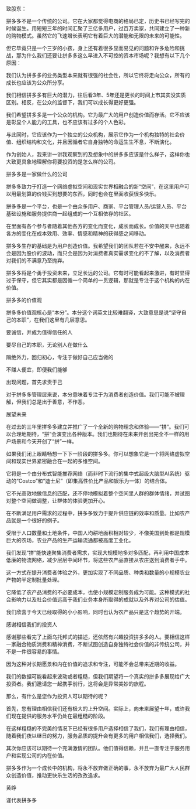 致股东：

拼多多不是一个传统的公司。它在大家都觉得电商的格局已定，历史书已经写完的时候诞生。用短短三年的时间汇聚了三亿多用户，过百万卖家，共同建立了一种新的购物模式。虽然它的飞速增长表明它有着巨大的潜能和无限的未来的可能性。

但它毕竟只是一个三岁的小孩，身上还有着很多显而易见的问题和许多危险和挑战，那为什么我们还要让拼多多这么早进入不可控的资本市场呢？我想有以下几个原因：

我们认为拼多多的业务类型本来就有很强的社会性，所以它终将走向公众，所有的成长也应该为公众所分享。

我们相信拼多多有巨大的潜力，往后看3年、5年还是更长的时间上市其实没实质区别。相反，在公众的监督下，我们可以成长得更好更强。

我们希望拼多多是一个公众的机构。它为最广大的用户创造价值而存活。它不应该是彰显个人能力的工具，也不应该有过多的个人色彩。

与此同时，它应该作为一个独立的公众机构，展示它作为一个机构独特的社会价值、组织结构和文化，并且因循者它自身独特的命运生生不息，不断演化。

作为创始人，我来讲一讲我观察到的及想象中的拼多多应该是什么样子，这样你也大致更具象地理解你将要投资的是怎么样的公司。

拼多多是一家做什么的公司

拼多多致力于打造一个网络虚拟空间和现实世界相融合的新“空间”，在这里用户可以用最划算的价钱买到想要的东西，同时也会在里面收获很多快乐。

拼多多是一个平台，也是一个由众多用户、商家、平台管理人员/运营人员、平台基础设施和服务提供商一起组成的一个互相依存的社区。

在里面有各个参与者随着其他各方的变化而变化，成长而成长。价值的天平也随着各方的变化在成本效用、效率、情感和精神的获得感之间移动。

拼多多生存的基础是为用户创造价值。我希望我们的团队若在不安中醒来，永远不会是因为股价的波动，而只会是因为对消费者真实需求变化的不了解，以及消费者对我们的不满意乃至抛弃。

拼多多将是个勇于投资未来，立足长远的公司。它有时可能看起来激进，有时显得过于保守，但它其实都是因循一个简单的一贯逻辑，那就是专注于这个机构的内在价值。

拼多多的价值观

拼多多价值观核心是“本分”。本分这个词英文比较难翻译，大致意思是说“坚守自己的本职”，在我们这里有几层意思。

要诚信，并成为值得信任的人

要尽自己的本职，无论别人在做什么

隔绝外力，回归初心，专注于做好自己应当做的

不赚人便宜，即便我们能够

出现问题，首先求责于己

对于拼多多管理层来说，本分意味着专注于为消费者创造价值。我们可能不被理解，但我们总是出于善意，不作恶。

展望未来

在过去的三年里拼多多建立并推广了一个全新的购物理念和体验——“拼”。我们可以合理地期待，“拼”会演变出各种版本。我们也期待在未来开创出完全不一样的用户场景和今天开创了“拼”一样。

如果我们闭上眼睛畅想一下下一阶段的拼多多。你可以想象它是一个将网络虚拟空间和现实世界紧密融合在一起的多维空间。

它将是一个由分布式智能推荐网络（而非时下流行的集中式超级大脑型AI系统）驱动的“Costco”和“迪士尼”（即集高性价比产品和娱乐为一体）的结合体。

它不光高效地做信息的匹配，还不停地模拟着整个空间里人群的群体情绪，并试图对整个空间做调整，让群体的体验更加开心。

在不断满足用户需求的过程中，拼多多致力于提升供应链的效率和质量。比如农产品就是一个很好的例子。

受限于人口数量和土地条件，中国人均耕地面积相对较少，不像美国到处都是规模巨大的农场，农业产品的生产运输流通都被高度工业化。

我们发现“拼”能快速聚集消费者需求，实现大规模地多对多匹配，再利用中国成本低廉的物流网络，减少层层中间环节，将这些农产品直接从农庄送到消费者手中。

这一方式在提升消费者体验之外，更加实现了不同品质、种类和数量的小规模农业产物的半定制批量处理。

它降低了农产品消费的不必要成本，也使小规模定制服务成为可能。这种模式的社会影响力以及社会价值远高于我们业务本身所取得的成就以及外界对公司的估值。

我们欣喜于今天已经取得的小小影响，同时也认为农产品只是这个趋势的开端。

感谢相信我们的投资人

感谢那些看完了上面乌托邦式的描述，还依然有兴趣投资拼多多的人。要相信这样一家融合物质消费和精神消费，不断试图创造自身独特社会价值的非传统公司，并不是一件很容易的事情。

因为这种对长期愿景和内在价值的追求和专注，可能不会总带来近期的收益。

我们的数据可能看起来波动或者粗糙，但我们期望将一个真实的拼多多展现给广大投资者。我们邀请您一起携手前行，这将会是异常美妙的旅程。

那么，有什么是您作为投资人可以期待的呢？

首先，您有理由相信我们还有极大的上升空间。实际上，向未来展望十年，或许我们现在提供的服务水平仍处在最粗糙的阶段。

在这样粗糙的不完美的情况下已经有很多用户选择相信了我们，我们有理由相信，随着我们夜以继日的努力，服务品质的提升会有更多的用户相信我们，选择我们。

其次你应该可以期待一个充满激情的团队。他们值得信赖，并且一直专注于服务用户和实现公司的内在价值。

拼多多作为一个成长中的机构，将永不放弃做正确的事，永不放弃为最广大人民群众创造价值，推动更快乐生活的孜孜追求。

黄峥

谨代表拼多多